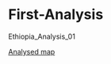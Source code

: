 # First-Analysis
Ethiopia_Analysis_01

[Analysed map](https://github.com/Nakkungu/First-Analysis/blob/main/map_with_outliers_sites_and_waterways.html)
